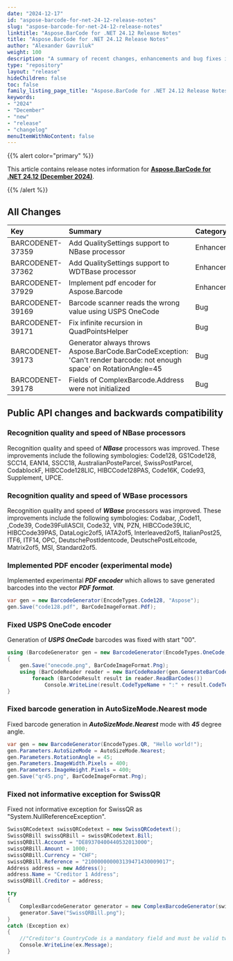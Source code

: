 ```yaml
---
date: "2024-12-17"
id: "aspose-barcode-for-net-24-12-release-notes"
slug: "aspose-barcode-for-net-24-12-release-notes"
linktitle: "Aspose.BarCode for .NET 24.12 Release Notes"
title: "Aspose.BarCode for .NET 24.12 Release Notes"
author: "Alexander Gavriluk"
weight: 100
description: "A summary of recent changes, enhancements and bug fixes in Aspose.BarCode for .NET 24.12.0 (December 2024) release."
type: "repository"
layout: "release"
hideChildren: false
toc: false
family_listing_page_title: "Aspose.BarCode for .NET 24.12 Release Notes"
keywords:
- "2024"
- "December"
- "new"
- "release"
- "changelog"
menuItemWithNoContent: false
---
```


{{% alert color="primary" %}}

This article contains release notes information for [**Aspose.BarCode for .NET 24.12 (December 2024)**](https://releases.aspose.com/barcode/net/new-releases/aspose.barcode-for-.net-24.12/).

{{% /alert %}}
## **All Changes**

|**Key**|**Summary**|**Category**|
| :- | :- | :- |
|BARCODENET-37359|Add QualitySettings support to NBase processor|Enhancement|
|BARCODENET-37362|Add QualitySettings support to WDTBase processor|Enhancement|
|BARCODENET-37929|Implement pdf encoder for Aspose.Barcode|Enhancement|
|BARCODENET-39169|Barcode scanner reads the wrong value using USPS OneCode|Bug|
|BARCODENET-39171|Fix infinite recursion in QuadPointsHelper|Bug|
|BARCODENET-39173|Generator always throws Aspose.BarCode.BarCodeException: 'Can't render barcode: not enough space' on RotationAngle=45|Bug|
|BARCODENET-39178|Fields of ComplexBarcode.Address were not initialized|Bug|

## Public API changes and backwards compatibility

### Recognition quality and speed of NBase processors
Recognition quality and speed of ***NBase*** processors was improved. These improvements include the following symbologies: Code128, GS1Code128, SCC14, EAN14, SSCC18, AustralianPosteParcel, SwissPostParcel, CodablockF, HIBCCode128LIC, HIBCCode128PAS, Code16K, Code93, Supplement, UPCE.

### Recognition quality and speed of WBase processors
Recognition quality and speed of ***WBase*** processors was improved. These improvements include the following symbologies: Codabar, ,Code11, ,Code39, Code39FullASCII, Code32, VIN, PZN, HIBCCode39LIC, HIBCCode39PAS, DataLogic2of5, IATA2of5, Interleaved2of5, ItalianPost25, ITF6, ITF14, OPC, DeutschePostIdentcode, DeutschePostLeitcode, Matrix2of5, MSI, Standard2of5.

### Implemented PDF encoder (experimental mode)
Implemented experimental ***PDF encoder*** which allows to save generated barcodes into the vector ***PDF format***.

```cs
var gen = new BarcodeGenerator(EncodeTypes.Code128, "Aspose");
gen.Save("code128.pdf", BarCodeImageFormat.Pdf);
```

### Fixed USPS OneCode encoder
Generation of ***USPS OneCode*** barcodes was fixed with start "00".

```cs
using (BarcodeGenerator gen = new BarcodeGenerator(EncodeTypes.OneCode, 0027090323734116180477077361580))
{
    gen.Save("onecode.png", BarCodeImageFormat.Png);
    using (BarCodeReader reader = new BarCodeReader(gen.GenerateBarCodeImage(), DecodeType.OneCode))
        foreach (BarCodeResult result in reader.ReadBarCodes())
			Console.WriteLine(result.CodeTypeName + ":" + result.CodeText);
}
```

### Fixed barcode generation in AutoSizeMode.Nearest mode
Fixed barcode generation in ***AutoSizeMode.Nearest*** mode with ***45*** degree angle.

```cs
var gen = new BarcodeGenerator(EncodeTypes.QR, "Hello world!");
gen.Parameters.AutoSizeMode = AutoSizeMode.Nearest;
gen.Parameters.RotationAngle = 45;
gen.Parameters.ImageWidth.Pixels = 400;
gen.Parameters.ImageHeight.Pixels = 400;
gen.Save("qr45.png", BarCodeImageFormat.Png);
```

### Fixed not informative exception for SwissQR
Fixed not informative exception for SwissQR as "System.NullReferenceException".

```cs
SwissQRCodetext swissQRCodetext = new SwissQRCodetext();
SwissQRBill swissQRBill = swissQRCodetext.Bill;
swissQRBill.Account = "DE89370400440532013000";
swissQRBill.Amount = 1000;
swissQRBill.Currency = "CHF";
swissQRBill.Reference = "210000000003139471430009017";
Address address = new Address();
address.Name = "Creditor 1 Address";
swissQRBill.Creditor = address;

try
{
    ComplexBarcodeGenerator generator = new ComplexBarcodeGenerator(swissQRCodetext);
    generator.Save("SwissQRBill.png");
}
catch (Exception ex)
{
    //"Creditor's CountryCode is a mandatory field and must be valid two-letter ISO country code."
    Console.WriteLine(ex.Message);
}
```
